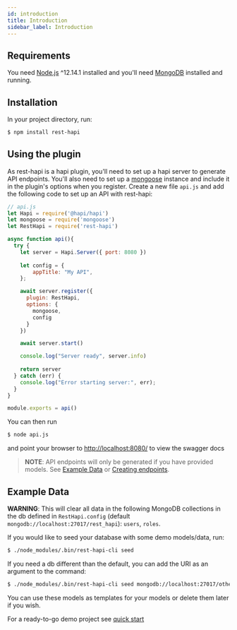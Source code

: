 ```yaml
---
id: introduction
title: Introduction
sidebar_label: Introduction
---
```


## Requirements

You need [Node.js](https://nodejs.org/en/) ^12.14.1 installed and you'll need [MongoDB](https://docs.mongodb.com/manual/installation/) installed and running.

## Installation

In your project directory, run:

```sh
$ npm install rest-hapi
```

## Using the plugin

As rest-hapi is a hapi plugin, you'll need to set up a hapi server to generate API endpoints.  You'll also need to set up a [mongoose](https://github.com/Automattic/mongoose) instance and include it in the plugin's options when you register. Create a new file ``api.js`` and add the following code to set up an API with rest-hapi:

```javascript
// api.js
let Hapi = require('@hapi/hapi')
let mongoose = require('mongoose')
let RestHapi = require('rest-hapi')

async function api(){
  try {
    let server = Hapi.Server({ port: 8080 })
    
    let config = {
        appTitle: "My API",
    };

    await server.register({
      plugin: RestHapi,
      options: {
        mongoose,
        config
      }
    })

    await server.start()

    console.log("Server ready", server.info)
    
    return server
  } catch (err) {
    console.log("Error starting server:", err);
  }
}

module.exports = api()
```
You can then run 

```sh
$ node api.js
``` 

and point your browser to [http://localhost:8080/](http://localhost:8080/) to view the swagger docs 

> **NOTE**: API endpoints will only be generated if you have provided models. See [Example Data](#example-data) or [Creating endpoints](creating-endpoints.md).


## Example Data

**WARNING**: This will clear all data in the following MongoDB collections in the db defined in ``RestHapi.config`` (default ``mongodb://localhost:27017/rest_hapi``): ``users``, ``roles``.

If you would like to seed your database with some demo models/data, run:

```sh
$ ./node_modules/.bin/rest-hapi-cli seed
```

If you need a db different than the default, you can add the URI as an argument to the command:

```sh
$ ./node_modules/.bin/rest-hapi-cli seed mongodb://localhost:27017/other_db
```

You can use these models as templates for your models or delete them later if you wish.

For a ready-to-go demo project see [quick start](quick-start.md)
